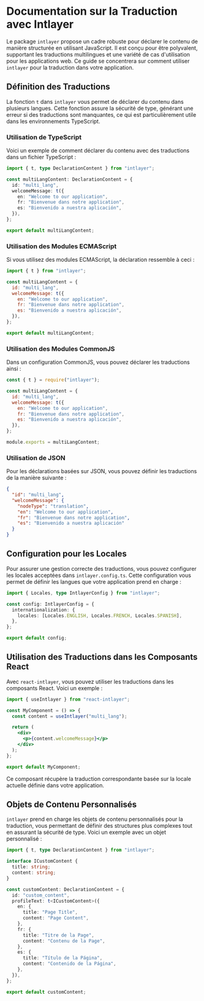 # Documentation sur la Traduction avec Intlayer

Le package `intlayer` propose un cadre robuste pour déclarer le contenu de manière structurée en utilisant JavaScript. Il est conçu pour être polyvalent, supportant les traductions multilingues et une variété de cas d'utilisation pour les applications web. Ce guide se concentrera sur comment utiliser `intlayer` pour la traduction dans votre application.

## Définition des Traductions

La fonction `t` dans `intlayer` vous permet de déclarer du contenu dans plusieurs langues. Cette fonction assure la sécurité de type, générant une erreur si des traductions sont manquantes, ce qui est particulièrement utile dans les environnements TypeScript.

### Utilisation de TypeScript

Voici un exemple de comment déclarer du contenu avec des traductions dans un fichier TypeScript :

```typescript
import { t, type DeclarationContent } from "intlayer";

const multiLangContent: DeclarationContent = {
  id: "multi_lang",
  welcomeMessage: t({
    en: "Welcome to our application",
    fr: "Bienvenue dans notre application",
    es: "Bienvenido a nuestra aplicación",
  }),
};

export default multiLangContent;
```

### Utilisation des Modules ECMAScript

Si vous utilisez des modules ECMAScript, la déclaration ressemble à ceci :

```javascript
import { t } from "intlayer";

const multiLangContent = {
  id: "multi_lang",
  welcomeMessage: t({
    en: "Welcome to our application",
    fr: "Bienvenue dans notre application",
    es: "Bienvenido a nuestra aplicación",
  }),
};

export default multiLangContent;
```

### Utilisation des Modules CommonJS

Dans un configuration CommonJS, vous pouvez déclarer les traductions ainsi :

```javascript
const { t } = require("intlayer");

const multiLangContent = {
  id: "multi_lang",
  welcomeMessage: t({
    en: "Welcome to our application",
    fr: "Bienvenue dans notre application",
    es: "Bienvenido a nuestra aplicación",
  }),
};

module.exports = multiLangContent;
```

### Utilisation de JSON

Pour les déclarations basées sur JSON, vous pouvez définir les traductions de la manière suivante :

```json
{
  "id": "multi_lang",
  "welcomeMessage": {
    "nodeType": "translation",
    "en": "Welcome to our application",
    "fr": "Bienvenue dans notre application",
    "es": "Bienvenido a nuestra aplicación"
  }
}
```

## Configuration pour les Locales

Pour assurer une gestion correcte des traductions, vous pouvez configurer les locales acceptées dans `intlayer.config.ts`. Cette configuration vous permet de définir les langues que votre application prend en charge :

```typescript
import { Locales, type IntlayerConfig } from "intlayer";

const config: IntlayerConfig = {
  internationalization: {
    locales: [Locales.ENGLISH, Locales.FRENCH, Locales.SPANISH],
  },
};

export default config;
```

## Utilisation des Traductions dans les Composants React

Avec `react-intlayer`, vous pouvez utiliser les traductions dans les composants React. Voici un exemple :

```jsx
import { useIntlayer } from "react-intlayer";

const MyComponent = () => {
  const content = useIntlayer("multi_lang");

  return (
    <div>
      <p>{content.welcomeMessage}</p>
    </div>
  );
};

export default MyComponent;
```

Ce composant récupère la traduction correspondante basée sur la locale actuelle définie dans votre application.

## Objets de Contenu Personnalisés

`intlayer` prend en charge les objets de contenu personnalisés pour la traduction, vous permettant de définir des structures plus complexes tout en assurant la sécurité de type. Voici un exemple avec un objet personnalisé :

```typescript
import { t, type DeclarationContent } from "intlayer";

interface ICustomContent {
  title: string;
  content: string;
}

const customContent: DeclarationContent = {
  id: "custom_content",
  profileText: t<ICustomContent>({
    en: {
      title: "Page Title",
      content: "Page Content",
    },
    fr: {
      title: "Titre de la Page",
      content: "Contenu de la Page",
    },
    es: {
      title: "Título de la Página",
      content: "Contenido de la Página",
    },
  }),
};

export default customContent;
```
